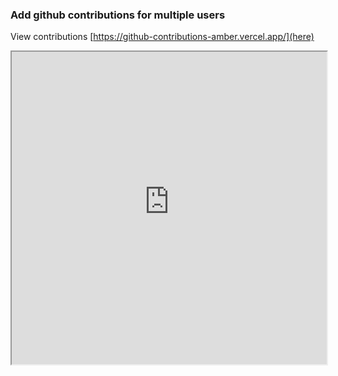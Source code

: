 ### Add github contributions for multiple users

View contributions [https://github-contributions-amber.vercel.app/](here)

<iframe src="https://github-contributions-amber.vercel.app/" width="100%" height="500px"></iframe>
